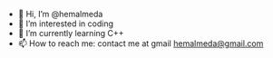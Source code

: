- 👋 Hi, I’m @hemalmeda
- 👀 I’m interested in coding 
- 🌱 I’m currently learning C++
- 📫 How to reach me: contact me at gmail hemalmeda@gmail.com

<!---
hemalmeda/hemalmeda is a ✨ special ✨ repository because its `README.md` (this file) appears on your GitHub profile.
You can click the Preview link to take a look at your changes.
--->
